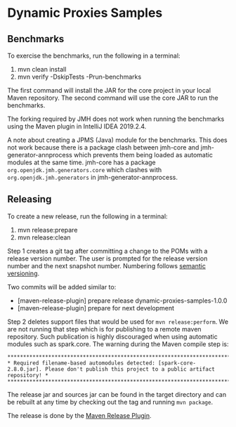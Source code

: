 # Dynamic Proxies Samples

## Benchmarks

To exercise the benchmarks, run the following in a terminal:

 1. mvn clean install
 2. mvn verify -DskipTests -Prun-benchmarks
 
The first command will install the JAR for the core project in your local Maven
 repository. The second command will use the core JAR to run the benchmarks.

The forking required by JMH does not work when running the benchmarks using the
 Maven plugin in IntelliJ IDEA 2019.2.4.
 
A note about creating a JPMS (Java) module for the benchmarks.
 This does not work because there is a package clash between jmh-core and 
 jmh-generator-annprocess which prevents them being loaded as automatic modules
 at the same time.  jmh-core has a package `org.openjdk.jmh.generators.core`
 which clashes with `org.openjdk.jmh.generators` in jmh-generator-annprocess.
 
## Releasing
 
To create a new release, run the following in a terminal:
 
 1. mvn release:prepare
 2. mvn release:clean
 
Step 1 creates a git tag after committing a change to the POMs with a release
 version number. The user is prompted for the release version number and the
 next snapshot number. Numbering follows
 [semantic versioning](https://semver.org/).

Two commits will be added similar to:

* [maven-release-plugin] prepare release dynamic-proxies-samples-1.0.0
* [maven-release-plugin] prepare for next development
 
Step 2 deletes support files that would be used for `mvn release:perform`. We
 are not running that step which is for publishing to a remote maven
 repository. Such publication is highly discouraged when using automatic modules
 such as spark.core. The warning during the Maven compile step is:
```
********************************************************************************************************************************************
* Required filename-based automodules detected: [spark-core-2.8.0.jar]. Please don't publish this project to a public artifact repository! *
********************************************************************************************************************************************
```
 
The release jar and sources jar can be found in the target directory  and can be
 rebuilt at any time by checking out the tag and running `mvn package`.
 
The release is done by the
 [Maven Release Plugin](https://maven.apache.org/maven-release/maven-release-plugin/).